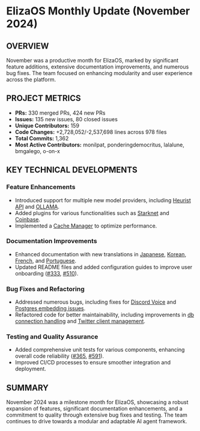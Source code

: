 # ElizaOS Monthly Update (November 2024)

## OVERVIEW 
November was a productive month for ElizaOS, marked by significant feature additions, extensive documentation improvements, and numerous bug fixes. The team focused on enhancing modularity and user experience across the platform.

## PROJECT METRICS
- **PRs:** 330 merged PRs, 424 new PRs
- **Issues:** 135 new issues, 80 closed issues
- **Unique Contributors:** 159
- **Code Changes:** +2,728,052/-2,537,698 lines across 978 files
- **Total Commits:** 1,362
- **Most Active Contributors:** monilpat, ponderingdemocritus, lalalune, bmgalego, o-on-x

## KEY TECHNICAL DEVELOPMENTS

### Feature Enhancements
- Introduced support for multiple new model providers, including [Heurist API](https://github.com/elizaos/eliza/pull/335) and [OLLAMA](https://github.com/elizaos/eliza/pull/221).
- Added plugins for various functionalities such as [Starknet](https://github.com/elizaos/eliza/pull/287) and [Coinbase](https://github.com/elizaos/eliza/pull/513).
- Implemented a [Cache Manager](https://github.com/elizaos/eliza/pull/378) to optimize performance.

### Documentation Improvements
- Enhanced documentation with new translations in [Japanese](https://github.com/elizaos/eliza/pull/307), [Korean](https://github.com/elizaos/eliza/pull/312), [French](https://github.com/elizaos/eliza/pull/320), and [Portuguese](https://github.com/elizaos/eliza/pull/320).
- Updated README files and added configuration guides to improve user onboarding ([#333](https://github.com/elizaos/eliza/pull/333), [#510](https://github.com/elizaos/eliza/pull/510)).

### Bug Fixes and Refactoring
- Addressed numerous bugs, including fixes for [Discord Voice](https://github.com/elizaos/eliza/pull/203) and [Postgres embedding issues](https://github.com/elizaos/eliza/pull/425).
- Refactored code for better maintainability, including improvements in [db connection handling](https://github.com/elizaos/eliza/pull/635) and [Twitter client management](https://github.com/elizaos/eliza/pull/722).

### Testing and Quality Assurance
- Added comprehensive unit tests for various components, enhancing overall code reliability ([#365](https://github.com/elizaos/eliza/pull/365), [#591](https://github.com/elizaos/eliza/pull/591)).
- Improved CI/CD processes to ensure smoother integration and deployment.

## SUMMARY
November 2024 was a milestone month for ElizaOS, showcasing a robust expansion of features, significant documentation enhancements, and a commitment to quality through extensive bug fixes and testing. The team continues to drive towards a modular and adaptable AI agent framework.